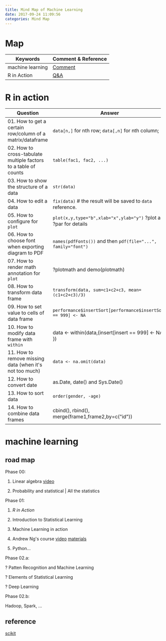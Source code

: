 ```yaml
---
title: Mind Map of Machine Learning
date: 2017-09-24 11:09:56
categories: Mind Map
---
```


# Map

Keywords | Comment & Reference
--- | ---
machine learning | [Comment](#machine-learning)
R in Action | [Q&A](#R-in-action)

<!-- more -->

# R in action
Question | Answer
--- | ---
01. How to get a certain row/column of a matrix/dataframe | `data[n,]` for nth row; `data[,n]` for nth column;
02. How to cross-tabulate multiple factors to a table of counts | `table(fac1, fac2, ...)`
03. How to show the structure of a data | `str(data)`
04. How to edit a data | `fix(data)` # the result will be saved to `data` reference.
05. How to configure for `plot` | `plot(x,y,type="b",xlab="x",ylab="y")` ?plot and ?par for details
06. How to choose font when exporting diagram to PDF | `names(pdfFonts())` and then `pdf(file="...", family="font")`
07. How to render math annotation for `plot` | ?plotmath and demo(plotmath)
08. How to transform data frame | `transform(data, sum=c1+c2+c3, mean=(c1+c2+c3)/3)`
09. How to set value to cells of data frame | `performance$insertSort[performance$insertSort == 999] <- NA`
10. How to modify data frame with `within` | data <- within(data,{insert[insert == 999] <- NA })
11. How to remove missing data (when it's not too much) | `data <- na.omit(data)`
12. How to convert date | as.Date, date() and Sys.Date()
13. How to sort data | `order(gender, -age)`
14. How to combine data frames | cbind(), rbind(), merge(frame1,frame2,by=c("id"))

# machine learning

## road map

Phase 00:

1. Linear algebra
[video](http://open.163.com/special/opencourse/daishu.html)

2. Probability and statistical | All the statistics

Phase 01:

1. *R in Action*

2. Introduction to Statistical Learning

3. Machine Learning in action

4. Andrew Ng's course
[video](http://open.163.com/special/opencourse/machinelearning.html)
[materials](http://cs229.stanford.edu/materials.html)

5. Python...

Phase 02.a:

? Patten Recognition and Machine Learning

? Elements of Statistical Learning

? Deep Learning

Phase 02.b:

Hadoop, Spark, ...

## reference
[scikit][1]


[1]: http://scikit-learn.org 
